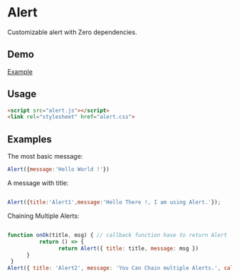 # Alert

Customizable alert with Zero dependencies.

Demo
-----
[Example](https://whoami-shubham.github.io/Alert/Example/)

Usage
-----
```html
<script src="alert.js"></script>
<link rel="stylesheet" href="alert.css">
```
Examples
--------

The most basic message:

```js
Alert({message:'Hello World !'})

```

A message with title:

```js

Alert({title:'Alert1',message:'Hello There !, I am using Alert.'});

```
Chaining Multiple Alerts:

```js

function onOk(title, msg) { // callback function have to return Alert
          return () => {
                return Alert({ title: title, message: msg })
      }
 }
Alert({ title: 'Alert2', message: 'You Can Chain multiple Alerts.', callBacks: [onOk('First pop up !'), onOk('2nd pop up !'), onOk('3rd pop up !')] });

```
